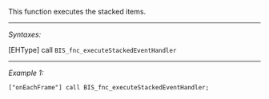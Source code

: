 This function executes the stacked items.


---
*Syntaxes:*

[EHType] call `BIS_fnc_executeStackedEventHandler`

---
*Example 1:*

```sqf
["onEachFrame"] call BIS_fnc_executeStackedEventHandler;
```